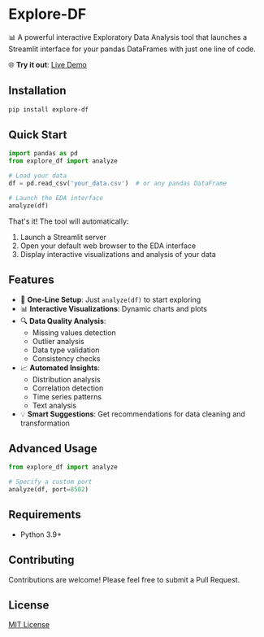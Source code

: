 # Explore-DF

📊 A powerful interactive Exploratory Data Analysis tool that launches a Streamlit interface for your pandas DataFrames with just one line of code.

🌐 **Try it out**: [Live Demo](https://explore-df-demo.up.railway.app/)

## Installation

```bash
pip install explore-df
```

## Quick Start

```python
import pandas as pd
from explore_df import analyze

# Load your data
df = pd.read_csv('your_data.csv')  # or any pandas DataFrame

# Launch the EDA interface
analyze(df)
```

That's it! The tool will automatically:
1. Launch a Streamlit server
2. Open your default web browser to the EDA interface
3. Display interactive visualizations and analysis of your data

## Features

- 🚀 **One-Line Setup**: Just `analyze(df)` to start exploring
- 📊 **Interactive Visualizations**: Dynamic charts and plots
- 🔍 **Data Quality Analysis**:
  - Missing values detection
  - Outlier analysis
  - Data type validation
  - Consistency checks
- 📈 **Automated Insights**:
  - Distribution analysis
  - Correlation detection
  - Time series patterns
  - Text analysis
- 💡 **Smart Suggestions**: Get recommendations for data cleaning and transformation

## Advanced Usage

```python
from explore_df import analyze

# Specify a custom port
analyze(df, port=8502)
```

## Requirements

- Python 3.9+

## Contributing

Contributions are welcome! Please feel free to submit a Pull Request.

## License

[MIT License](LICENSE) 
